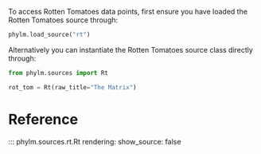 To access Rotten Tomatoes data points, first ensure you have loaded the Rotten Tomatoes source
through:

```python
phylm.load_source("rt")
```

Alternatively you can instantiate the Rotten Tomatoes source class directly through:

```python
from phylm.sources import Rt

rot_tom = Rt(raw_title="The Matrix")
```

# Reference

::: phylm.sources.rt.Rt
    rendering:
      show_source: false
